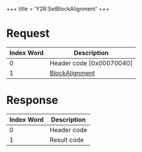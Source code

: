 +++
title = 'Y2R:SetBlockAlignment'
+++

# Request

| Index Word | Description                                                 |
|------------|-------------------------------------------------------------|
| 0          | Header code \[0x00070040\]                                  |
| 1          | [BlockAlignment](Camera_Services#BlockAlignment "wikilink") |

# Response

| Index Word | Description |
|------------|-------------|
| 0          | Header code |
| 1          | Result code |
